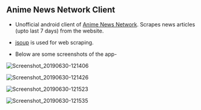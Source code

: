 ## Anime News Network Client

* Unofficial android client of [Anime News Network](https://www.animenewsnetwork.com/). Scrapes news articles (upto last 7 days) from the website.

* [jsoup](https://jsoup.org/) is used for web scraping.

* Below are some screenshots of the app-

![Screenshot_20190630-121406](https://user-images.githubusercontent.com/35342732/60393380-269cef80-9b32-11e9-9771-6a578b8501c0.png)

![Screenshot_20190630-121426](https://user-images.githubusercontent.com/35342732/60393389-69f75e00-9b32-11e9-8bde-b29a0304b2cb.png)

![Screenshot_20190630-121523](https://user-images.githubusercontent.com/35342732/60393409-ae82f980-9b32-11e9-89c5-bcbc7ff19200.png)

![Screenshot_20190630-121535](https://user-images.githubusercontent.com/35342732/60393421-cbb7c800-9b32-11e9-93e1-38291ef00d80.png)




